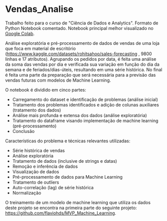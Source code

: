 # Vendas_Analise

Trabalho feito para o curso de "Ciência de Dados e Analytics". Formato de Python Notebook comentado. Notebook principal melhor visualizado no [Google Colab](https://colab.research.google.com/github/flaviohds/MVP_Vendas_Analise/blob/main/analise_vendas.ipynb).

Análise exploratória e pré-processamento de dados de vendas de uma loja que foca em material de escritório (https://www.kaggle.com/datasets/rohitsahoo/sales-forecasting , 9800 linhas e 17 atributos). Agrupando os pedidos por data, é feita uma análise da soma das vendas por dia e verificada sua variação em função do dia da semana e de feriados/dias-úteis, resultando em uma série histórica. No final é feita uma parte da preparação que será necessária para a previsão das vendas futuras com modelos de Machine Learning.

O notebook é dividido em cinco partes:
- Carregamento do dataset e identificação de problemas (análise inicial)
- Tratamento dos problemas identificados e adição de colunas auxiliares (tratamento dos dados)
- Análise mais profunda e extensa dos dados (análise exploratória)
- Tratamento do dataframe visando implementação de machine learning (pré-processamento)
- Conclusão

Características do problema e técnicas relevantes utilizadas:
- Série histórica de vendas
- Análise exploratória
- Tratamento de dados (inclusive de strings e datas)
- Remoção e inferência de dados
- Visualização de dados
- Pré-processamento de dados para Machine Learning
- Tratamento de outliers
- Auto-correlação (lag) de série histórica
- Normalização

O treinamento de um modelo de machine learning que utiliza os dados deste projeto se encontra na primeira parte do seguinte projeto: https://github.com/flaviohds/MVP_Machine_Learning.
